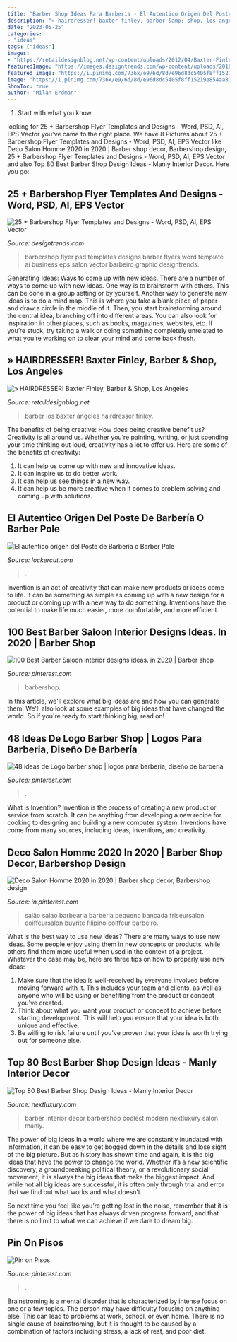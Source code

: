 ```yaml
---
title: "Barber Shop Ideas Para Barberia - El Autentico Origen Del Poste De Barbería O Barber Pole"
description: "» hairdresser! baxter finley, barber &amp; shop, los angeles"
date: "2023-05-25"
categories:
- "ideas"
tags: ["ideas"]
images:
- "https://retaildesignblog.net/wp-content/uploads/2012/04/Baxter-Finley-Barber-Shop-Los-Angeles-04.jpg"
featuredImage: "https://images.designtrends.com/wp-content/uploads/2016/09/07153859/Barbershop-PSD-Flyer.jpg"
featured_image: "https://i.pinimg.com/736x/e9/6d/8d/e96d8dc5405f8ff15219e854aa87f345.jpg"
image: "https://i.pinimg.com/736x/e9/6d/8d/e96d8dc5405f8ff15219e854aa87f345.jpg"
ShowToc: true
author: "Milan Erdman"
---
```



1. Start with what you know.

	

		
looking for 25 + Barbershop Flyer Templates and Designs - Word, PSD, AI, EPS Vector you've came to the right place. We have 8 Pictures about 25 + Barbershop Flyer Templates and Designs - Word, PSD, AI, EPS Vector like Deco Salon Homme 2020 in 2020 | Barber shop decor, Barbershop design, 25 + Barbershop Flyer Templates and Designs - Word, PSD, AI, EPS Vector and also Top 80 Best Barber Shop Design Ideas - Manly Interior Decor. Here you go:
		
    
## 25 + Barbershop Flyer Templates And Designs - Word, PSD, AI, EPS Vector

<img loading=lazy src="https://images.designtrends.com/wp-content/uploads/2016/09/07153859/Barbershop-PSD-Flyer.jpg" onerror="this.onerror=null;this.src='https://tse4.mm.bing.net/th?id=OIP.NT6biFMOIvTc5_2s4tRjhQHaKi&amp;pid=15.1';" alt="25 + Barbershop Flyer Templates and Designs - Word, PSD, AI, EPS Vector">

_Source: designtrends.com_

>barbershop flyer psd templates designs barber flyers word template ai business eps salon vector barbeiro graphic designtrends. 

	

Generating Ideas: Ways to come up with new ideas.
There are a number of ways to come up with new ideas. One way is to brainstorm with others. This can be done in a group setting or by yourself. Another way to generate new ideas is to do a mind map. This is where you take a blank piece of paper and draw a circle in the middle of it. Then, you start brainstorming around the central idea, branching off into different areas. You can also look for inspiration in other places, such as books, magazines, websites, etc. If you’re stuck, try taking a walk or doing something completely unrelated to what you’re working on to clear your mind and come back fresh.

    
## » HAIRDRESSER! Baxter Finley, Barber &amp; Shop, Los Angeles

<img loading=lazy src="https://retaildesignblog.net/wp-content/uploads/2012/04/Baxter-Finley-Barber-Shop-Los-Angeles-04.jpg" onerror="this.onerror=null;this.src='https://tse2.mm.bing.net/th?id=OIP.gAGdNS2ZMfjVuEQI2f3BUQHaE8&amp;pid=15.1';" alt="» HAIRDRESSER! Baxter Finley, Barber &amp; Shop, Los Angeles">

_Source: retaildesignblog.net_

>barber los baxter angeles hairdresser finley. 

	

The benefits of being creative: How does being creative benefit us?
Creativity is all around us. Whether you’re painting, writing, or just spending your time thinking out loud, creativity has a lot to offer us. Here are some of the benefits of creativity: 
1. It can help us come up with new and innovative ideas.
2. It can inspire us to do better work.
3. It can help us see things in a new way.
4. It can help us be more creative when it comes to problem solving and coming up with solutions.

    
## El Autentico Origen Del Poste De Barbería O Barber Pole

<img loading=lazy src="https://lockercut.com/wp-content/uploads/2016/07/pole.png" onerror="this.onerror=null;this.src='https://tse4.mm.bing.net/th?id=OIP.dGAn6GskvSVVoaeg0Sz1pQHaE8&amp;pid=15.1';" alt="El autentico origen del Poste de Barbería o Barber Pole">

_Source: lockercut.com_

>. 

	

Invention is an act of creativity that can make new products or ideas come to life. It can be something as simple as coming up with a new design for a product or coming up with a new way to do something. Inventions have the potential to make life much easier, more comfortable, and more efficient.

    
## 100 Best Barber Saloon Interior Designs Ideas. In 2020 | Barber Shop

<img loading=lazy src="https://i.pinimg.com/736x/e9/6d/8d/e96d8dc5405f8ff15219e854aa87f345.jpg" onerror="this.onerror=null;this.src='https://tse1.mm.bing.net/th?id=OIP.KGIJgWwx58sU-a9Fm4gKNAHaHe&amp;pid=15.1';" alt="100 Best Barber Saloon interior designs ideas. in 2020 | Barber shop">

_Source: pinterest.com_

>barbershop. 

	

In this article, we'll explore what big ideas are and how you can generate them. We'll also look at some examples of big ideas that have changed the world. So if you're ready to start thinking big, read on!

    
## 48 Ideas De Logo Barber Shop | Logos Para Barberia, Diseño De Barbería

<img loading=lazy src="https://i.pinimg.com/474x/2a/0c/40/2a0c405224399f0a11ac263fc9647d71--barber-tattoo-barbershop-ideas.jpg" onerror="this.onerror=null;this.src='https://tse2.mm.bing.net/th?id=OIP.q-P8tZ7QOcX708kraDnqLAAAAA&amp;pid=15.1';" alt="48 ideas de Logo barber shop | logos para barberia, diseño de barbería">

_Source: pinterest.com_

>. 

	

What is Invention?
Invention is the process of creating a new product or service from scratch. It can be anything from developing a new recipe for cooking to designing and building a new computer system. Inventions have come from many sources, including ideas, inventions, and creativity.

    
## Deco Salon Homme 2020 In 2020 | Barber Shop Decor, Barbershop Design

<img loading=lazy src="https://i.pinimg.com/736x/2e/e3/b7/2ee3b7e245db399ccf56fe58d1333c6f.jpg" onerror="this.onerror=null;this.src='https://tse1.mm.bing.net/th?id=OIP.lAbzRML3BzSgvZCNLkZmAwHaJ3&amp;pid=15.1';" alt="Deco Salon Homme 2020 in 2020 | Barber shop decor, Barbershop design">

_Source: in.pinterest.com_

>salão salao barbearia barberia pequeno bancada friseursalon coiffeursalon buyrite filipino coiffeur barbeiro. 

	

What is the best way to use new ideas?
There are many ways to use new ideas. Some people enjoy using them in new concepts or products, while others find them more useful when used in the context of a project. Whatever the case may be, here are three tips on how to properly use new ideas:
1. Make sure that the idea is well-received by everyone involved before moving forward with it. This includes your team and clients, as well as anyone who will be using or benefiting from the product or concept you've created.
2. Think about what you want your product or concept to achieve before starting development. This will help you ensure that your idea is both unique and effective.
3. Be willing to risk failure until you've proven that your idea is worth trying out for someone else.

    
## Top 80 Best Barber Shop Design Ideas - Manly Interior Decor

<img loading=lazy src="http://nextluxury.com/wp-content/uploads/coolest-barber-shop-design-ideas.jpg" onerror="this.onerror=null;this.src='https://tse3.mm.bing.net/th?id=OIP.lhgTuLH3uPLVLpk1ySIzJwHaE7&amp;pid=15.1';" alt="Top 80 Best Barber Shop Design Ideas - Manly Interior Decor">

_Source: nextluxury.com_

>barber interior decor barbershop coolest modern nextluxury salon manly. 

	

The power of big ideas
In a world where we are constantly inundated with information, it can be easy to get bogged down in the details and lose sight of the big picture. But as history has shown time and again, it is the big ideas that have the power to change the world.
Whether it’s a new scientific discovery, a groundbreaking political theory, or a revolutionary social movement, it is always the big ideas that make the biggest impact. And while not all big ideas are successful, it is often only through trial and error that we find out what works and what doesn’t.

So next time you feel like you’re getting lost in the noise, remember that it is the power of big ideas that has always driven progress forward, and that there is no limit to what we can achieve if we dare to dream big.

    
## Pin On Pisos

<img loading=lazy src="https://i.pinimg.com/736x/e3/37/0d/e3370d1b4dcb00aa9f986767904a8208.jpg" onerror="this.onerror=null;this.src='https://tse1.mm.bing.net/th?id=OIP.W1ylezLna4V7rGuhHASTrQHaJ4&amp;pid=15.1';" alt="Pin on Pisos">

_Source: pinterest.com_

>. 

	

Brainstroming is a mental disorder that is characterized by intense focus on one or a few topics. The person may have difficulty focusing on anything else. This can lead to problems at work, school, or even home. There is no single cause of brainstroming, but it is thought to be caused by a combination of factors including stress, a lack of rest, and poor diet.

